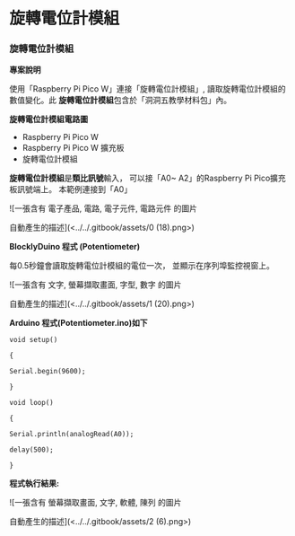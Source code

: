 # 旋轉電位計模組

### 旋轉電位計模組 <a href="#hlk124882073" id="hlk124882073"></a>

**專案說明**

使用「Raspberry Pi Pico W」連接「旋轉電位計模組」, 讀取旋轉電位計模組的數值變化。此 **旋轉電位計模組**包含於「洞洞五教學材料包」內。

**旋轉電位計模組電路圖**

* Raspberry Pi Pico W
* Raspberry Pi Pico W 擴充板
* 旋轉電位計模組

**旋轉電位計模組**是**類比訊號**輸入， 可以接「A0\~ A2」的Raspberry Pi Pico擴充板訊號端上。 本範例連接到「A0」

![一張含有 電子產品, 電路, 電子元件, 電路元件 的圖片

自動產生的描述](<../../.gitbook/assets/0 (18).png>)

**BlocklyDuino 程式 (Potentiometer)**

每0.5秒鐘會讀取旋轉電位計模組的電位一次， 並顯示在序列埠監控視窗上。

![一張含有 文字, 螢幕擷取畫面, 字型, 數字 的圖片

自動產生的描述](<../../.gitbook/assets/1 (20).png>)

**Arduino 程式(Potentiometer.ino)如下**

`void setup()`

`{`

`Serial.begin(9600);`

`}`

`void loop()`

`{`

`Serial.println(analogRead(A0));`

`delay(500);`

`}`

**程式執行結果:**

![一張含有 螢幕擷取畫面, 文字, 軟體, 陳列 的圖片

自動產生的描述](<../../.gitbook/assets/2 (6).png>)
